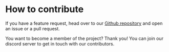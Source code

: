 # How to contribute
If you have a feature request, head over to our [Github repository](https://github.com/cornucopia-rs/cornucopia) and open an issue or a pull request.

You want to become a member of the project? Thank you! You can join our discord server to get in touch with our contributors.